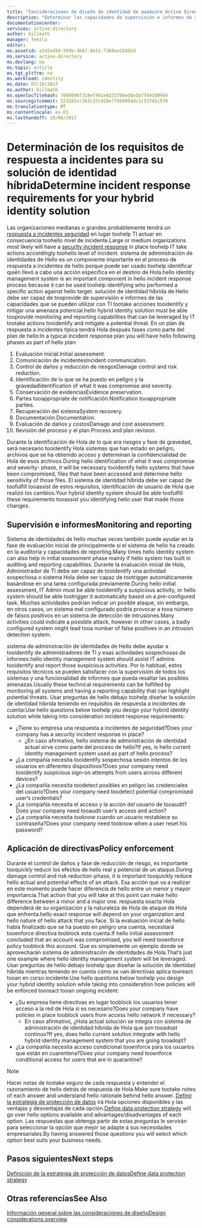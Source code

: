```yaml
---
title: "Consideraciones de diseño de identidad de aaaAzure Active Directory híbrida - determinar los requisitos de incidentes rResponse | Documentos de Microsoft"
description: "Determinar las capacidades de supervisión e informes de solución de identidad híbrida de Hola que se pueden utilizar con TI tootake acciones tooidentify y mitigar una amenaza potencial"
documentationcenter: 
services: active-directory
author: billmath
manager: femila
editor: 
ms.assetid: a3d2a459-599b-4b67-8e51-7369ee25082d
ms.service: active-directory
ms.devlang: na
ms.topic: article
ms.tgt_pltfrm: na
ms.workload: identity
ms.date: 07/18/2017
ms.author: billmath
ms.openlocfilehash: 7084096f318ef461e8331fb6edde1b77d4108466
ms.sourcegitcommit: 523283cc1b3c37c428e77850964dc1c33742c5f0
ms.translationtype: MT
ms.contentlocale: es-ES
ms.lasthandoff: 10/06/2017
---
```

# <a name="determine-incident-response-requirements-for-your-hybrid-identity-solution"></a><span data-ttu-id="37a9e-103">Determinación de los requisitos de respuesta a incidentes para su solución de identidad híbrida</span><span class="sxs-lookup"><span data-stu-id="37a9e-103">Determine incident response requirements for your hybrid identity solution</span></span>
<span data-ttu-id="37a9e-104">Las organizaciones medianas o grandes probablemente tendrá un [respuesta a incidentes seguridad](https://technet.microsoft.com/library/cc700825.aspx) en lugar toohelp TI actuar en consecuencia toohello nivel de incidente.</span><span class="sxs-lookup"><span data-stu-id="37a9e-104">Large or medium organizations most likely will have a [security incident response](https://technet.microsoft.com/library/cc700825.aspx) in place toohelp IT take actions accordingly toohello level of incident.</span></span> <span data-ttu-id="37a9e-105">sistema de administración de identidades de Hello es un componente importante en el proceso de respuesta a incidentes de hello porque puede ser usado toohelp identificar quién llevó a cabo una acción específica en el destino de Hola.</span><span class="sxs-lookup"><span data-stu-id="37a9e-105">hello identity management system is an important component in hello incident response process because it can be used toohelp identifying who performed a specific action against hello target.</span></span> <span data-ttu-id="37a9e-106">solución de identidad híbrida de Hello debe ser capaz de tooprovide de supervisión e informes de las capacidades que se pueden utilizar con TI tootake acciones tooidentify y mitigar una amenaza potencial.</span><span class="sxs-lookup"><span data-stu-id="37a9e-106">hello hybrid identity solution must be able tooprovide monitoring and reporting capabilities that can be leveraged by IT tootake actions tooidentify and mitigate a potential threat.</span></span> <span data-ttu-id="37a9e-107">En un plan de respuesta a incidentes típica tendrá Hola después fases como parte del plan de hello:</span><span class="sxs-lookup"><span data-stu-id="37a9e-107">In a typical incident response plan you will have hello following phases as part of hello plan:</span></span>

1. <span data-ttu-id="37a9e-108">Evaluación inicial.</span><span class="sxs-lookup"><span data-stu-id="37a9e-108">Initial assessment.</span></span>
2. <span data-ttu-id="37a9e-109">Comunicación de incidentes</span><span class="sxs-lookup"><span data-stu-id="37a9e-109">Incident communication.</span></span>
3. <span data-ttu-id="37a9e-110">Control de daños y reducción de riesgos</span><span class="sxs-lookup"><span data-stu-id="37a9e-110">Damage control and risk reduction.</span></span>
4. <span data-ttu-id="37a9e-111">Identificación de lo que se ha puesto en peligro y la gravedad</span><span class="sxs-lookup"><span data-stu-id="37a9e-111">Identification of what it was compromise and severity.</span></span>
5. <span data-ttu-id="37a9e-112">Conservación de evidencias</span><span class="sxs-lookup"><span data-stu-id="37a9e-112">Evidence preservation.</span></span>
6. <span data-ttu-id="37a9e-113">Partes tooappropriate de notificación.</span><span class="sxs-lookup"><span data-stu-id="37a9e-113">Notification tooappropriate parties.</span></span>
7. <span data-ttu-id="37a9e-114">Recuperación del sistema</span><span class="sxs-lookup"><span data-stu-id="37a9e-114">System recovery.</span></span>
8. <span data-ttu-id="37a9e-115">Documentación.</span><span class="sxs-lookup"><span data-stu-id="37a9e-115">Documentation.</span></span>
9. <span data-ttu-id="37a9e-116">Evaluación de daños y costos</span><span class="sxs-lookup"><span data-stu-id="37a9e-116">Damage and cost assessment.</span></span>
10. <span data-ttu-id="37a9e-117">Revisión del proceso y el plan.</span><span class="sxs-lookup"><span data-stu-id="37a9e-117">Process and plan revision.</span></span>

<span data-ttu-id="37a9e-118">Durante la identificación de Hola de lo que era riesgos y fase de gravedad, será necesario tooidentify Hola sistemas que han estado en peligro, archivos que se ha obtenido acceso y determinan la confidencialidad de Hola de esos archivos.</span><span class="sxs-lookup"><span data-stu-id="37a9e-118">During hello identification of what it was compromise and severity- phase, it will be necessary tooidentify hello systems that have been compromised, files that have been accessed and determine hello sensitivity of those files.</span></span> <span data-ttu-id="37a9e-119">El sistema de identidad híbrida debe ser capaz de toofulfill tooassist de estos requisitos, identificación de usuario de Hola que realizó los cambios.</span><span class="sxs-lookup"><span data-stu-id="37a9e-119">Your hybrid identity system should be able toofulfill these requirements tooassist you identifying hello user that made those changes.</span></span> 

## <a name="monitoring-and-reporting"></a><span data-ttu-id="37a9e-120">Supervisión e informes</span><span class="sxs-lookup"><span data-stu-id="37a9e-120">Monitoring and reporting</span></span>
<span data-ttu-id="37a9e-121">Sistema de identidades de hello muchas veces también puede ayudar en la fase de evaluación inicial de principalmente si el sistema de hello ha creado en la auditoría y capacidades de reporting.</span><span class="sxs-lookup"><span data-stu-id="37a9e-121">Many times hello identity system can also help in initial assessment phase mainly if hello system has built in auditing and reporting capabilities.</span></span> <span data-ttu-id="37a9e-122">Durante la evaluación inicial de Hola, Administrador de TI debe ser capaz de tooidentify una actividad sospechosa o sistema Hola debe ser capaz de tootrigger automáticamente basándose en una tarea configurada previamente.</span><span class="sxs-lookup"><span data-stu-id="37a9e-122">During hello initial assessment, IT Admin must be able tooidentify a suspicious activity, or hello system should be able tootrigger it automatically based on a pre-configured task.</span></span> <span data-ttu-id="37a9e-123">Muchas actividades podrían indicar un posible ataque, sin embargo, en otros casos, un sistema mal configurado podría provocar a tooa número de falsos positivos en un sistema de detección de intrusiones.</span><span class="sxs-lookup"><span data-stu-id="37a9e-123">Many activities could indicate a possible attack, however in other cases, a badly configured system might lead tooa number of false positives in an intrusion detection system.</span></span> 

<span data-ttu-id="37a9e-124">sistema de administración de identidades de Hello debe ayudar a tooidentify de administradores de TI y esas actividades sospechosas de informes.</span><span class="sxs-lookup"><span data-stu-id="37a9e-124">hello identity management system should assist IT admins tooidentify and report those suspicious activities.</span></span> <span data-ttu-id="37a9e-125">Por lo habitual, estos requisitos técnicos se pueden satisfacer con la supervisión de todos los sistemas y una funcionalidad de informes que pueda resaltar las posibles amenazas.</span><span class="sxs-lookup"><span data-stu-id="37a9e-125">Usually these technical requirements can be fulfilled by monitoring all systems and having a reporting capability that can highlight potential threats.</span></span> <span data-ttu-id="37a9e-126">Usar preguntas de hello debajo toohelp diseñar la solución de identidad híbrida teniendo en requisitos de respuesta a incidentes de cuenta:</span><span class="sxs-lookup"><span data-stu-id="37a9e-126">Use hello questions below toohelp you design your hybrid identity solution while taking into consideration incident response requirements:</span></span>

* <span data-ttu-id="37a9e-127">¿Tiene su empresa una respuesta a incidentes de seguridad?</span><span class="sxs-lookup"><span data-stu-id="37a9e-127">Does your company has a security incident response in place?</span></span>
  * <span data-ttu-id="37a9e-128">¿En caso afirmativo, hello sistema de administración de identidad actual sirve como parte del proceso de hello?</span><span class="sxs-lookup"><span data-stu-id="37a9e-128">If yes, is hello current identity management system used as part of hello process?</span></span>
* <span data-ttu-id="37a9e-129">¿La compañía necesita tooidentify sospechosa sesión intentos de los usuarios en diferentes dispositivos?</span><span class="sxs-lookup"><span data-stu-id="37a9e-129">Does your company need tooidentify suspicious sign-on attempts from users across different devices?</span></span>
* <span data-ttu-id="37a9e-130">¿La compañía necesita toodetect posibles en peligro las credenciales del usuario?</span><span class="sxs-lookup"><span data-stu-id="37a9e-130">Does your company need toodetect potential compromised user’s credentials?</span></span>
* <span data-ttu-id="37a9e-131">¿La compañía necesita el acceso y la acción del usuario de tooaudit?</span><span class="sxs-lookup"><span data-stu-id="37a9e-131">Does your company need tooaudit user’s access and action?</span></span>
* <span data-ttu-id="37a9e-132">¿La compañía necesita tooknow cuando un usuario restablece su contraseña?</span><span class="sxs-lookup"><span data-stu-id="37a9e-132">Does your company need tooknow when a user reset his password?</span></span>

## <a name="policy-enforcement"></a><span data-ttu-id="37a9e-133">Aplicación de directivas</span><span class="sxs-lookup"><span data-stu-id="37a9e-133">Policy enforcement</span></span>
<span data-ttu-id="37a9e-134">Durante el control de daños y fase de reducción de riesgo, es importante tooquickly reducir los efectos de hello real y potencial de un ataque.</span><span class="sxs-lookup"><span data-stu-id="37a9e-134">During damage control and risk reduction-phase, it is important tooquickly reduce hello actual and potential effects of an attack.</span></span> <span data-ttu-id="37a9e-135">Esa acción que va a realizar en este momento puede hacer diferencia de hello entre un menor y mayor importancia.</span><span class="sxs-lookup"><span data-stu-id="37a9e-135">That action that you will take at this point can make hello difference between a minor and a major one.</span></span> <span data-ttu-id="37a9e-136">respuesta exacta Hola dependerá de su organización y la naturaleza de Hola de ataque de Hola que enfrenta.</span><span class="sxs-lookup"><span data-stu-id="37a9e-136">hello exact response will depend on your organization and hello nature of hello attack that you face.</span></span> <span data-ttu-id="37a9e-137">Si la evaluación inicial de hello había finalizado que se ha puesto en peligro una cuenta, necesitará tooenforce directiva tooblock esta cuenta.</span><span class="sxs-lookup"><span data-stu-id="37a9e-137">If hello initial assessment concluded that an account was compromised, you will need tooenforce policy tooblock this account.</span></span> <span data-ttu-id="37a9e-138">Que es simplemente un ejemplo donde se aprovecharán sistema de administración de identidades de Hola.</span><span class="sxs-lookup"><span data-stu-id="37a9e-138">That’s just one example where hello identity management system will be leveraged.</span></span> <span data-ttu-id="37a9e-139">Usar preguntas de hello debajo toohelp que diseñar la solución de identidad híbrida mientras teniendo en cuenta cómo se van directivas aplica tooreact tooan en curso incidente:</span><span class="sxs-lookup"><span data-stu-id="37a9e-139">Use hello questions below toohelp you design your hybrid identity solution while taking into consideration how policies will be enforced tooreact tooan ongoing incident:</span></span>

* <span data-ttu-id="37a9e-140">¿Su empresa tiene directivas en lugar tooblock los usuarios tener acceso a la red de Hola si es necesario?</span><span class="sxs-lookup"><span data-stu-id="37a9e-140">Does your company have policies in place tooblock users from access hello network if necessary?</span></span>
  * <span data-ttu-id="37a9e-141">En caso afirmativo, ¿Hola actual solución se integra con sistema de administración de identidad híbrida de Hola que son tooadopt continuo?</span><span class="sxs-lookup"><span data-stu-id="37a9e-141">If yes, does hello current solution integrate with hello hybrid identity management system that you are going tooadopt?</span></span>
* <span data-ttu-id="37a9e-142">¿La compañía necesita acceso condicional tooenforce para los usuarios que están en cuarentena?</span><span class="sxs-lookup"><span data-stu-id="37a9e-142">Does your company need tooenforce conditional access for users that are in quarantine?</span></span> 

> [!NOTE]
> <span data-ttu-id="37a9e-143">Hacer notas de tootake seguro de cada respuesta y entender el razonamiento de hello detrás de respuesta de Hola.</span><span class="sxs-lookup"><span data-stu-id="37a9e-143">Make sure tootake notes of each answer and understand hello rationale behind hello answer.</span></span> <span data-ttu-id="37a9e-144">[Definir la estrategia de protección de datos](active-directory-hybrid-identity-design-considerations-data-protection-strategy.md) irá Hola opciones disponibles y las ventajas y desventajas de cada opción.</span><span class="sxs-lookup"><span data-stu-id="37a9e-144">[Define data protection strategy](active-directory-hybrid-identity-design-considerations-data-protection-strategy.md) will go over hello options available and advantages/disadvantages of each option.</span></span>  <span data-ttu-id="37a9e-145">Las respuestas que obtenga partir de estas preguntas le servirán para seleccionar la opción que mejor se adapte a sus necesidades empresariales.</span><span class="sxs-lookup"><span data-stu-id="37a9e-145">By having answered those questions you will select which option best suits your business needs.</span></span>
> 
> 

## <a name="next-steps"></a><span data-ttu-id="37a9e-146">Pasos siguientes</span><span class="sxs-lookup"><span data-stu-id="37a9e-146">Next steps</span></span>
[<span data-ttu-id="37a9e-147">Definición de la estrategia de protección de datos</span><span class="sxs-lookup"><span data-stu-id="37a9e-147">Define data protection strategy</span></span>](active-directory-hybrid-identity-design-considerations-data-protection-strategy.md)

## <a name="see-also"></a><span data-ttu-id="37a9e-148">Otras referencias</span><span class="sxs-lookup"><span data-stu-id="37a9e-148">See Also</span></span>
[<span data-ttu-id="37a9e-149">Información general sobre las consideraciones de diseño</span><span class="sxs-lookup"><span data-stu-id="37a9e-149">Design considerations overview</span></span>](active-directory-hybrid-identity-design-considerations-overview.md)

